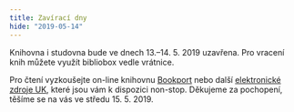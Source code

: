 ```yaml
---
title: Zavírací dny
hide: "2019-05-14"
---
```


Knihovna i studovna bude ve dnech 13.–14. 5. 2019 uzavřena. Pro vracení knih
můžete využít bibliobox vedle vrátnice.

Pro čtení vyzkoušejte on-line knihovnu [Bookport](bookport.html)  nebo další
[elektronické zdroje UK](https://pez.cuni.cz//), které jsou vám k dispozici
non-stop. Děkujeme za pochopení, těšíme se na vás ve středu 15. 5. 2019.
